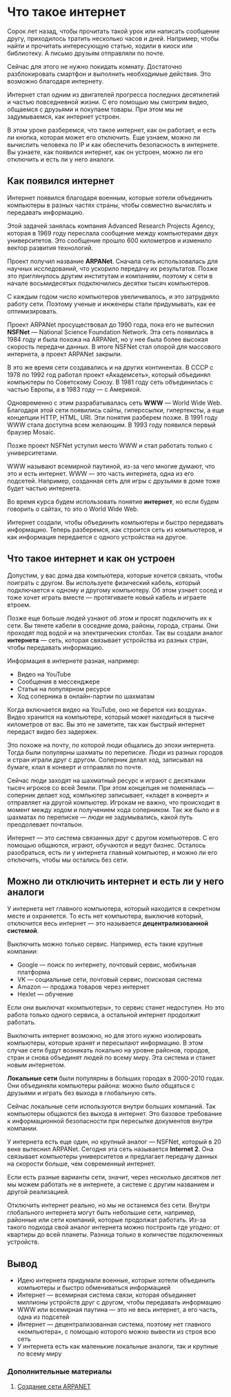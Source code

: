 # Что такое интернет

Сорок лет назад, чтобы прочитать такой урок или написать сообщение другу, приходилось тратить несколько часов и дней. Например, чтобы найти и прочитать интересующую статью, ходили в киоск или библиотеку. А письмо друзьям отправляли по почте.

Сейчас для этого не нужно покидать комнату. Достаточно разблокировать смартфон и выполнить необходимые действия. Это возможно благодаря интернету.

Интернет стал одним из двигателей прогресса последних десятилетий и частью повседневной жизни. С его помощью мы смотрим видео, общаемся с друзьями и покупаем товары. При этом мы не задумываемся, как интернет устроен.

В этом уроке разберемся, что такое интернет, как он работает, и есть ли кнопка, которая может его отключить. Еще узнаем, можно ли вычислить человека по IP и как обеспечить безопасность в интернете. Вы узнаете, как появился интернет, как он устроен, можно ли его отключить и есть ли у него аналоги.

## Как появился интернет

Интернет появился благодаря военным, которые хотели объединить компьютеры в разных частях страны, чтобы совместно вычислять и передавать информацию.

Этой задачей занялась компания Advanced Research Projects Agency, которая в 1969 году переслала сообщение между компьютерами двух университетов. Это сообщение прошло 600 километров и изменило вектор развития технологий.

Проект получил название **ARPANet**. Сначала сеть использовалась для научных исследований, что ускорило передачу их результатов. Позже это приглянулось другим институтам и компаниям, поэтому к сети в начале восьмидесятых подключились десятки тысяч компьютеров.

С каждым годом число компьютеров увеличивалось, и это затрудняло работу сети. Поэтому ученые и инженеры стали придумывать, как ее оптимизировать.

Проект ARPANet просуществовал до 1990 года, пока его не вытеснил **NSFNet** — National Science Foundation Network. Эта сеть появилась в 1984 году и была похожа на ARPANet, но у нее была более высокая скорость передачи данных. В итоге NSFNet стал опорой для массового интернета, а проект ARPANet закрыли.

В это же время сети создавались и на других континентах. В СССР с 1978 по 1992 год работал проект «Академсеть», который объединял компьютеры по Советскому Союзу. В 1981 году сеть объединилась с частью Европы, а в 1983 году — с Америкой.

Одновременно с этим разрабатывалась сеть **WWW** — World Wide Web. Благодаря этой сети появились сайты, гиперссылки, гипертексты, а еще концепции HTTP, HTML, URI. Эти понятия разберем позже. В 1991 году WWW стала доступна всем желающим. В 1993 году появился первый браузер Mosaic.

Позже проект NSFNet уступил место WWW и стал работать только с университетами.

WWW называют всемирной паутиной, из-за чего многие думают, что это и есть интернет. WWW — это часть интернета, одна из его подсетей. Например, созданная сеть для игры с друзьями в доме тоже будет частью интернета.

Во время курса будем использовать понятие **интернет**, но если будем говорить о сайтах, то это о World Wide Web.

Интернет создали, чтобы объединить компьютеры и быстро передавать информацию. Теперь разберемся, как строится сеть из компьютеров, и как информация передается с одного устройства на другое.

## Что такое интернет и как он устроен

Допустим, у вас дома два компьютера, которые хочется связать, чтобы поиграть с другом. Вы используете физический кабель, который подключается к одному и другому компьютеру. Об этом узнает сосед и тоже хочет играть вместе — протягиваете новый кабель и играете втроем.

Позже еще больше людей узнают об этом и просят подключить их к сети. Вы тянете кабели в соседние дома, районы, города, страны. Они проходят под водой и на электрических столбах. Так вы создали аналог **интернета** — сеть, которая связывает устройства из разных стран, чтобы передавать информацию.

Информация в интернете разная, например:

- Видео на YouTube
- Сообщения в мессенджере
- Статья на популярном ресурсе
- Ход соперника в онлайн-партии по шахматам

Когда включается видео на YouTube, оно не берется «из воздуха». Видео хранится на компьютере, который может находиться в тысяче километров от вас. Вы это не заметите, так как быстрый интернет передаст видео без задержек.

Это похоже на почту, по которой люди общались до эпохи интернета. Тогда были популярны шахматы по переписке. Люди из разных городов и стран играли друг с другом. Соперник делал ход, записывал на бумаге, клал в конверт и отправлял по почте.

Сейчас люди заходят на шахматный ресурс и играют с десятками тысяч игроков со всей Земли. При этом концепция не поменялась — соперник делает ход, компьютер записывает, «кладет в конверт» и отправляет на другой компьютер. Игрокам не важно, что происходит в момент между ходом и получением хода соперником. Так же было и в шахматах по переписке — люди не задумывались, какой путь преодолевает почтальон.

Интернет — это система связанных друг с другом компьютеров. С его помощью общаются, играют, обучаются и ведут бизнес. Осталось разобраться, есть ли у интернета главный компьютер, и можно ли его отключить, чтобы мы остались без сети.

## Можно ли отключить интернет и есть ли у него аналоги

У интернета нет главного компьютера, который находится в секретном месте и охраняется. То есть нет компьютера, выключив который, отключится весь интернет — это называется **децентрализованной системой**.

Выключить можно только сервис. Например, есть такие крупные компании:

- Google — поиск по интернету, почтовый сервис, мобильная платформа
- VK — социальные сети, почтовый сервис, поисковая система
- Amazon — продажа товаров через интернет
- Hexlet — обучение

Если они выключат «компьютеры», то сервис станет недоступен. Но это работа только одного сервиса, а остальной интернет продолжит работать.

Выключить интернет возможно, но для этого нужно изолировать компьютеры, которые хранят и пересылают информацию. В этом случае сети будут возникать локально на уровне районов, городов, стран и снова объединят людей по всему миру. Эта система и станет новым интернетом.

**Локальные сети** были популярны в больших городах в 2000-2010 годах. Они объединяли компьютеры района: можно было общаться с друзьями и играть без выхода в глобальную сеть.

Сейчас локальные сети используются внутри больших компаний. Так компьютеры общаются без выхода в интернет. Это базовое требование к информационной безопасности при пересылке документов внутри компании.

У интернета есть еще один, но крупный аналог — NSFNet, который в 20 веке вытеснил ARPANet. Сегодня эта сеть называется **Internet 2**. Она связывает компьютеры университетов и предлагает передачу данных на скорости больше, чем современный интернет.

Если есть разные варианты сети, значит, через несколько десятков лет мы можем работать не в интернете, а системе с другим названием и другой реализацией.

Отключить интернет реально, но мы не останемся без сети. Внутри глобального интернета могут быть небольшие сети, например, районные или сети компаний, которые продолжат работать. Из-за такого подхода свой аналог интернета можно построить где угодно: от квартиры до всей планеты. Разница только в количестве подключенных устройств.

## Вывод
- Идею интернета придумали военные, которые хотели объединить компьютеры и быстро обмениваться информацией
- Интернет — всемирная система связи, которая объединяет миллионы устройств друг с другом, чтобы передавать информацию
- WWW или всемирная паутина — это не весь интернет, а его часть, одна из подсетей
- Интернет — децентрализованная система, поэтому нет главного «компьютера», с помощью которого можно вывести из строя всю сеть
- У интернета есть как маленькие локальные аналоги, так и крупные по всему миру

### Дополнительные материалы
1. [Создание сети ARPANET](https://computer-museum.ru/connect/arpanet.htm)